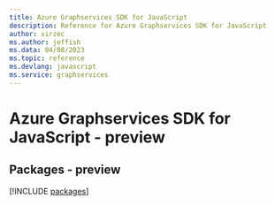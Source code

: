```yaml
---
title: Azure Graphservices SDK for JavaScript
description: Reference for Azure Graphservices SDK for JavaScript
author: xirzec
ms.author: jeffish
ms.data: 04/08/2023
ms.topic: reference
ms.devlang: javascript
ms.service: graphservices
---
```

# Azure Graphservices SDK for JavaScript - preview
## Packages - preview
[!INCLUDE [packages](graphservices-index.md)]
